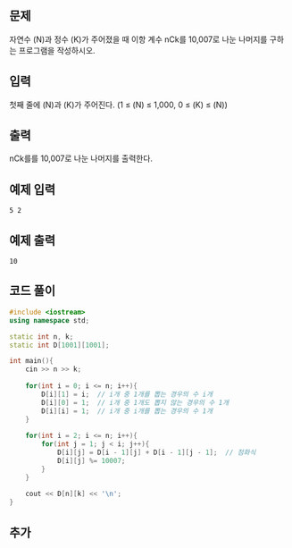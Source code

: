 ## 문제 
자연수 
\(N\)과 정수 
\(K\)가 주어졌을 때 이항 계수 
nCk를 10,007로 나눈 나머지를 구하는 프로그램을 작성하시오.
## 입력
첫째 줄에 
\(N\)과 
\(K\)가 주어진다. (1 ≤ 
\(N\) ≤ 1,000, 0 ≤ 
\(K\) ≤ 
\(N\))
## 출력
nCk를를 10,007로 나눈 나머지를 출력한다.


## 예제 입력 
```
5 2
```

## 예제 출력  
```
10
```
## 코드 풀이
```c++
#include <iostream>
using namespace std;

static int n, k;
static int D[1001][1001];

int main(){
    cin >> n >> k;
    
    for(int i = 0; i <= n; i++){
        D[i][1] = i;  // i개 중 1개를 뽑는 경우의 수 i개
        D[i][0] = 1;  // i개 중 1개도 뽑지 않는 경우의 수 1개
        D[i][i] = 1;  // i개 중 i개를 뽑는 경우의 수 1개
    }
    
    for(int i = 2; i <= n; i++){
        for(int j = 1; j < i; j++){
            D[i][j] = D[i - 1][j] + D[i - 1][j - 1];  // 점화식
            D[i][j] %= 10007;
        }
    }
    
    cout << D[n][k] << '\n';
}
```
## 추가

